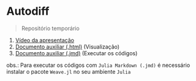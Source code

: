 # Autodiff
 > Repositório temporário

1. [Vídeo da apresentação](https://www.youtube.com/watch?v=_B90DCBlCOA)
1. [Documento auxiliar (.html)](http://mirandagil.github.io/autodiff/automatic-differentiation.html) (Visualização)
1. [Documento auxiliar (.jmd)](http://mirandagil.github.io/autodiff/automatic-differentiation.jmd) (Executar os códigos)

obs.: Para executar os códigos com `Julia Markdown (.jmd)` é necessário instalar o pacote `Weave.jl` no seu ambiente `Julia`
